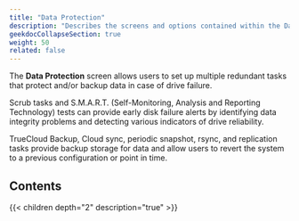 ```yaml
---
title: "Data Protection"
description: "Describes the screens and options contained within the Data Protection section in TrueNAS SCALE."
geekdocCollapseSection: true
weight: 50
related: false
---
```


The **Data Protection** screen allows users to set up multiple redundant tasks that protect and/or backup data in case of drive failure.

Scrub tasks and S.M.A.R.T. (Self-Monitoring, Analysis and Reporting Technology) tests can provide early disk failure alerts by identifying data integrity problems and detecting various indicators of drive reliability.

TrueCloud Backup, Cloud sync, periodic snapshot, rsync, and replication tasks provide backup storage for data and allow users to revert the system to a previous configuration or point in time.

<div class="noprint">

## Contents

{{< children depth="2" description="true" >}}

</div>
